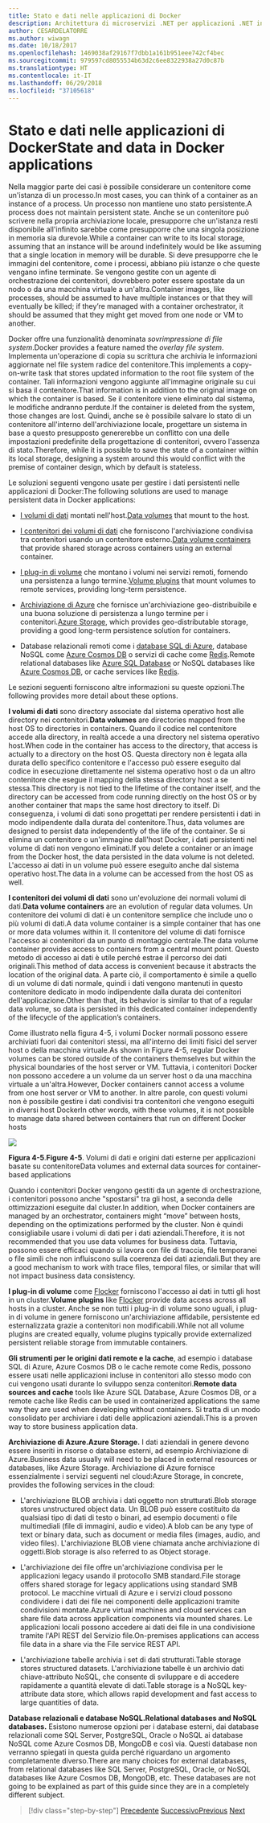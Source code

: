```yaml
---
title: Stato e dati nelle applicazioni di Docker
description: Architettura di microservizi .NET per applicazioni .NET in contenitori | Stato e dati nelle applicazioni di Docker
author: CESARDELATORRE
ms.author: wiwagn
ms.date: 10/18/2017
ms.openlocfilehash: 1469038af29167f7dbb1a161b951eee742cf4bec
ms.sourcegitcommit: 979597cd8055534b63d2c6ee8322938a27d0c87b
ms.translationtype: HT
ms.contentlocale: it-IT
ms.lasthandoff: 06/29/2018
ms.locfileid: "37105618"
---
```

# <a name="state-and-data-in-docker-applications"></a><span data-ttu-id="5dae3-103">Stato e dati nelle applicazioni di Docker</span><span class="sxs-lookup"><span data-stu-id="5dae3-103">State and data in Docker applications</span></span>

<span data-ttu-id="5dae3-104">Nella maggior parte dei casi è possibile considerare un contenitore come un'istanza di un processo.</span><span class="sxs-lookup"><span data-stu-id="5dae3-104">In most cases, you can think of a container as an instance of a process.</span></span> <span data-ttu-id="5dae3-105">Un processo non mantiene uno stato persistente.</span><span class="sxs-lookup"><span data-stu-id="5dae3-105">A process does not maintain persistent state.</span></span> <span data-ttu-id="5dae3-106">Anche se un contenitore può scrivere nella propria archiviazione locale, presupporre che un'istanza resti disponibile all'infinito sarebbe come presupporre che una singola posizione in memoria sia durevole.</span><span class="sxs-lookup"><span data-stu-id="5dae3-106">While a container can write to its local storage, assuming that an instance will be around indefinitely would be like assuming that a single location in memory will be durable.</span></span> <span data-ttu-id="5dae3-107">Si deve presupporre che le immagini del contenitore, come i processi, abbiano più istanze o che queste vengano infine terminate. Se vengono gestite con un agente di orchestrazione dei contenitori, dovrebbero poter essere spostate da un nodo o da una macchina virtuale a un'altra.</span><span class="sxs-lookup"><span data-stu-id="5dae3-107">Container images, like processes, should be assumed to have multiple instances or that they will eventually be killed; if they’re managed with a container orchestrator, it should be assumed that they might get moved from one node or VM to another.</span></span>

<span data-ttu-id="5dae3-108">Docker offre una funzionalità denominata *sovrimpressione di file system*.</span><span class="sxs-lookup"><span data-stu-id="5dae3-108">Docker provides a feature named the *overlay file system*.</span></span> <span data-ttu-id="5dae3-109">Implementa un'operazione di copia su scrittura che archivia le informazioni aggiornate nel file system radice del contenitore.</span><span class="sxs-lookup"><span data-stu-id="5dae3-109">This implements a copy-on-write task that stores updated information to the root file system of the container.</span></span> <span data-ttu-id="5dae3-110">Tali informazioni vengono aggiunte all'immagine originale su cui si basa il contenitore.</span><span class="sxs-lookup"><span data-stu-id="5dae3-110">That information is in addition to the original image on which the container is based.</span></span> <span data-ttu-id="5dae3-111">Se il contenitore viene eliminato dal sistema, le modifiche andranno perdute.</span><span class="sxs-lookup"><span data-stu-id="5dae3-111">If the container is deleted from the system, those changes are lost.</span></span> <span data-ttu-id="5dae3-112">Quindi, anche se è possibile salvare lo stato di un contenitore all'interno dell'archiviazione locale, progettare un sistema in base a questo presupposto genererebbe un conflitto con una delle impostazioni predefinite della progettazione di contenitori, ovvero l'assenza di stato.</span><span class="sxs-lookup"><span data-stu-id="5dae3-112">Therefore, while it is possible to save the state of a container within its local storage, designing a system around this would conflict with the premise of container design, which by default is stateless.</span></span>

<span data-ttu-id="5dae3-113">Le soluzioni seguenti vengono usate per gestire i dati persistenti nelle applicazioni di Docker:</span><span class="sxs-lookup"><span data-stu-id="5dae3-113">The following solutions are used to manage persistent data in Docker applications:</span></span>

-   <span data-ttu-id="5dae3-114">[I volumi di dati](https://docs.docker.com/engine/tutorials/dockervolumes/) montati nell'host.</span><span class="sxs-lookup"><span data-stu-id="5dae3-114">[Data volumes](https://docs.docker.com/engine/tutorials/dockervolumes/) that mount to the host.</span></span>

-   <span data-ttu-id="5dae3-115">[I contenitori dei volumi di dati](https://docs.docker.com/engine/tutorials/dockervolumes/#creating-and-mounting-a-data-volume-container) che forniscono l'archiviazione condivisa tra contenitori usando un contenitore esterno.</span><span class="sxs-lookup"><span data-stu-id="5dae3-115">[Data volume containers](https://docs.docker.com/engine/tutorials/dockervolumes/#creating-and-mounting-a-data-volume-container) that provide shared storage across containers using an external container.</span></span>

-   <span data-ttu-id="5dae3-116">[I plug-in di volume](https://docs.docker.com/engine/tutorials/dockervolumes/) che montano i volumi nei servizi remoti, fornendo una persistenza a lungo termine.</span><span class="sxs-lookup"><span data-stu-id="5dae3-116">[Volume plugins](https://docs.docker.com/engine/tutorials/dockervolumes/) that mount volumes to remote services, providing long-term persistence.</span></span>

-   <span data-ttu-id="5dae3-117">[Archiviazione di Azure](https://docs.microsoft.com/azure/storage/) che fornisce un'archiviazione geo-distribuibile e una buona soluzione di persistenza a lungo termine per i contenitori.</span><span class="sxs-lookup"><span data-stu-id="5dae3-117">[Azure Storage](https://docs.microsoft.com/azure/storage/), which provides geo-distributable storage, providing a good long-term persistence solution for containers.</span></span>

-   <span data-ttu-id="5dae3-118">Database relazionali remoti come i [database SQL di Azure](https://azure.microsoft.com/services/sql-database/), database NoSQL come [Azure Cosmos DB](https://docs.microsoft.com/azure/cosmos-db/introduction) o servizi di cache come [Redis](https://redis.io/).</span><span class="sxs-lookup"><span data-stu-id="5dae3-118">Remote relational databases like [Azure SQL Database](https://azure.microsoft.com/services/sql-database/) or NoSQL databases like [Azure Cosmos DB](https://docs.microsoft.com/azure/cosmos-db/introduction), or cache services like [Redis](https://redis.io/).</span></span>

<span data-ttu-id="5dae3-119">Le sezioni seguenti forniscono altre informazioni su queste opzioni.</span><span class="sxs-lookup"><span data-stu-id="5dae3-119">The following provides more detail about these options.</span></span>

<span data-ttu-id="5dae3-120">**I volumi di dati** sono directory associate dal sistema operativo host alle directory nei contenitori.</span><span class="sxs-lookup"><span data-stu-id="5dae3-120">**Data volumes** are directories mapped from the host OS to directories in containers.</span></span> <span data-ttu-id="5dae3-121">Quando il codice nel contenitore accede alla directory, in realtà accede a una directory nel sistema operativo host.</span><span class="sxs-lookup"><span data-stu-id="5dae3-121">When code in the container has access to the directory, that access is actually to a directory on the host OS.</span></span> <span data-ttu-id="5dae3-122">Questa directory non è legata alla durata dello specifico contenitore e l'accesso può essere eseguito dal codice in esecuzione direttamente nel sistema operativo host o da un altro contenitore che esegue il mapping della stessa directory host a se stessa.</span><span class="sxs-lookup"><span data-stu-id="5dae3-122">This directory is not tied to the lifetime of the container itself, and the directory can be accessed from code running directly on the host OS or by another container that maps the same host directory to itself.</span></span> <span data-ttu-id="5dae3-123">Di conseguenza, i volumi di dati sono progettati per rendere persistenti i dati in modo indipendente dalla durata del contenitore.</span><span class="sxs-lookup"><span data-stu-id="5dae3-123">Thus, data volumes are designed to persist data independently of the life of the container.</span></span> <span data-ttu-id="5dae3-124">Se si elimina un contenitore o un'immagine dall'host Docker, i dati persistenti nel volume di dati non vengono eliminati.</span><span class="sxs-lookup"><span data-stu-id="5dae3-124">If you delete a container or an image from the Docker host, the data persisted in the data volume is not deleted.</span></span> <span data-ttu-id="5dae3-125">L'accesso ai dati in un volume può essere eseguito anche dal sistema operativo host.</span><span class="sxs-lookup"><span data-stu-id="5dae3-125">The data in a volume can be accessed from the host OS as well.</span></span>

<span data-ttu-id="5dae3-126">**I contenitori dei volumi di dati** sono un'evoluzione dei normali volumi di dati.</span><span class="sxs-lookup"><span data-stu-id="5dae3-126">**Data volume containers** are an evolution of regular data volumes.</span></span> <span data-ttu-id="5dae3-127">Un contenitore dei volumi di dati è un contenitore semplice che include uno o più volumi di dati.</span><span class="sxs-lookup"><span data-stu-id="5dae3-127">A data volume container is a simple container that has one or more data volumes within it.</span></span> <span data-ttu-id="5dae3-128">Il contenitore del volume di dati fornisce l'accesso ai contenitori da un punto di montaggio centrale.</span><span class="sxs-lookup"><span data-stu-id="5dae3-128">The data volume container provides access to containers from a central mount point.</span></span> <span data-ttu-id="5dae3-129">Questo metodo di accesso ai dati è utile perché estrae il percorso dei dati originali.</span><span class="sxs-lookup"><span data-stu-id="5dae3-129">This method of data access is convenient because it abstracts the location of the original data.</span></span> <span data-ttu-id="5dae3-130">A parte ciò, il comportamento è simile a quello di un volume di dati normale, quindi i dati vengono mantenuti in questo contenitore dedicato in modo indipendente dalla durata dei contenitori dell'applicazione.</span><span class="sxs-lookup"><span data-stu-id="5dae3-130">Other than that, its behavior is similar to that of a regular data volume, so data is persisted in this dedicated container independently of the lifecycle of the application’s containers.</span></span>

<span data-ttu-id="5dae3-131">Come illustrato nella figura 4-5, i volumi Docker normali possono essere archiviati fuori dai contenitori stessi, ma all'interno dei limiti fisici del server host o della macchina virtuale.</span><span class="sxs-lookup"><span data-stu-id="5dae3-131">As shown in Figure 4-5, regular Docker volumes can be stored outside of the containers themselves but within the physical boundaries of the host server or VM.</span></span> <span data-ttu-id="5dae3-132">Tuttavia, i contenitori Docker non possono accedere a un volume da un server host o da una macchina virtuale a un'altra.</span><span class="sxs-lookup"><span data-stu-id="5dae3-132">However, Docker containers cannot access a volume from one host server or VM to another.</span></span> <span data-ttu-id="5dae3-133">In altre parole, con questi volumi non è possibile gestire i dati condivisi tra contenitori che vengono eseguiti in diversi host Docker</span><span class="sxs-lookup"><span data-stu-id="5dae3-133">In other words, with these volumes, it is not possible to manage data shared between containers that run on different Docker hosts</span></span>

![](./media/image5.png)

<span data-ttu-id="5dae3-134">**Figura 4-5**.</span><span class="sxs-lookup"><span data-stu-id="5dae3-134">**Figure 4-5**.</span></span> <span data-ttu-id="5dae3-135">Volumi di dati e origini dati esterne per applicazioni basate su contenitore</span><span class="sxs-lookup"><span data-stu-id="5dae3-135">Data volumes and external data sources for container-based applications</span></span>

<span data-ttu-id="5dae3-136">Quando i contenitori Docker vengono gestiti da un agente di orchestrazione, i contenitori possono anche "spostarsi" tra gli host, a seconda delle ottimizzazioni eseguite dal cluster.</span><span class="sxs-lookup"><span data-stu-id="5dae3-136">In addition, when Docker containers are managed by an orchestrator, containers might “move” between hosts, depending on the optimizations performed by the cluster.</span></span> <span data-ttu-id="5dae3-137">Non è quindi consigliabile usare i volumi di dati per i dati aziendali.</span><span class="sxs-lookup"><span data-stu-id="5dae3-137">Therefore, it is not recommended that you use data volumes for business data.</span></span> <span data-ttu-id="5dae3-138">Tuttavia, possono essere efficaci quando si lavora con file di traccia, file temporanei o file simili che non influiscono sulla coerenza dei dati aziendali.</span><span class="sxs-lookup"><span data-stu-id="5dae3-138">But they are a good mechanism to work with trace files, temporal files, or similar that will not impact business data consistency.</span></span>

<span data-ttu-id="5dae3-139">**I plug-in di volume** come [Flocker](https://clusterhq.com/flocker/) forniscono l'accesso ai dati in tutti gli host in un cluster.</span><span class="sxs-lookup"><span data-stu-id="5dae3-139">**Volume plugins** like [Flocker](https://clusterhq.com/flocker/) provide data access across all hosts in a cluster.</span></span> <span data-ttu-id="5dae3-140">Anche se non tutti i plug-in di volume sono uguali, i plug-in di volume in genere forniscono un'archiviazione affidabile, persistente ed esternalizzata grazie a contenitori non modificabili.</span><span class="sxs-lookup"><span data-stu-id="5dae3-140">While not all volume plugins are created equally, volume plugins typically provide externalized persistent reliable storage from immutable containers.</span></span>

<span data-ttu-id="5dae3-141">**Gli strumenti per le origini dati remote e la cache**, ad esempio i database SQL di Azure, Azure Cosmos DB o le cache remote come Redis, possono essere usati nelle applicazioni incluse in contenitori allo stesso modo con cui vengono usati durante lo sviluppo senza contenitori.</span><span class="sxs-lookup"><span data-stu-id="5dae3-141">**Remote data sources and cache** tools like Azure SQL Database, Azure Cosmos DB, or a remote cache like Redis can be used in containerized applications the same way they are used when developing without containers.</span></span> <span data-ttu-id="5dae3-142">Si tratta di un modo consolidato per archiviare i dati delle applicazioni aziendali.</span><span class="sxs-lookup"><span data-stu-id="5dae3-142">This is a proven way to store business application data.</span></span>

<span data-ttu-id="5dae3-143">**Archiviazione di Azure.**</span><span class="sxs-lookup"><span data-stu-id="5dae3-143">**Azure Storage.**</span></span> <span data-ttu-id="5dae3-144">I dati aziendali in genere devono essere inseriti in risorse o database esterni, ad esempio Archiviazione di Azure.</span><span class="sxs-lookup"><span data-stu-id="5dae3-144">Business data usually will need to be placed in external resources or databases, like Azure Storage.</span></span> <span data-ttu-id="5dae3-145">Archiviazione di Azure fornisce essenzialmente i servizi seguenti nel cloud:</span><span class="sxs-lookup"><span data-stu-id="5dae3-145">Azure Storage, in concrete, provides the following services in the cloud:</span></span>

-   <span data-ttu-id="5dae3-146">L'archiviazione BLOB archivia i dati oggetto non strutturati.</span><span class="sxs-lookup"><span data-stu-id="5dae3-146">Blob storage stores unstructured object data.</span></span> <span data-ttu-id="5dae3-147">Un BLOB può essere costituito da qualsiasi tipo di dati di testo o binari, ad esempio documenti o file multimediali (file di immagini, audio e video).</span><span class="sxs-lookup"><span data-stu-id="5dae3-147">A blob can be any type of text or binary data, such as document or media files (images, audio, and video files).</span></span> <span data-ttu-id="5dae3-148">L'archiviazione BLOB viene chiamata anche archiviazione di oggetti.</span><span class="sxs-lookup"><span data-stu-id="5dae3-148">Blob storage is also referred to as Object storage.</span></span>

-   <span data-ttu-id="5dae3-149">L'archiviazione dei file offre un'archiviazione condivisa per le applicazioni legacy usando il protocollo SMB standard.</span><span class="sxs-lookup"><span data-stu-id="5dae3-149">File storage offers shared storage for legacy applications using standard SMB protocol.</span></span> <span data-ttu-id="5dae3-150">Le macchine virtuali di Azure e i servizi cloud possono condividere i dati dei file nei componenti delle applicazioni tramite condivisioni montate.</span><span class="sxs-lookup"><span data-stu-id="5dae3-150">Azure virtual machines and cloud services can share file data across application components via mounted shares.</span></span> <span data-ttu-id="5dae3-151">Le applicazioni locali possono accedere ai dati dei file in una condivisione tramite l'API REST del Servizio file.</span><span class="sxs-lookup"><span data-stu-id="5dae3-151">On-premises applications can access file data in a share via the File service REST API.</span></span>

-   <span data-ttu-id="5dae3-152">L'archiviazione tabelle archivia i set di dati strutturati.</span><span class="sxs-lookup"><span data-stu-id="5dae3-152">Table storage stores structured datasets.</span></span> <span data-ttu-id="5dae3-153">L'archiviazione tabelle è un archivio dati chiave-attributo NoSQL, che consente di sviluppare e di accedere rapidamente a quantità elevate di dati.</span><span class="sxs-lookup"><span data-stu-id="5dae3-153">Table storage is a NoSQL key-attribute data store, which allows rapid development and fast access to large quantities of data.</span></span>

<span data-ttu-id="5dae3-154">**Database relazionali e database NoSQL.**</span><span class="sxs-lookup"><span data-stu-id="5dae3-154">**Relational databases and NoSQL databases.**</span></span> <span data-ttu-id="5dae3-155">Esistono numerose opzioni per i database esterni, dai database relazionali come SQL Server, PostgreSQL, Oracle o NoSQL ai database NoSQL come Azure Cosmos DB, MongoDB e così via. Questi database non verranno spiegati in questa guida perché riguardano un argomento completamente diverso.</span><span class="sxs-lookup"><span data-stu-id="5dae3-155">There are many choices for external databases, from relational databases like SQL Server, PostgreSQL, Oracle, or NoSQL databases like Azure Cosmos DB, MongoDB, etc. These databases are not going to be explained as part of this guide since they are in a completely different subject.</span></span>


>[!div class="step-by-step"]
<span data-ttu-id="5dae3-156">[Precedente](containerize-monolithic-applications.md)
[Successivo](service-oriented-architecture.md)</span><span class="sxs-lookup"><span data-stu-id="5dae3-156">[Previous](containerize-monolithic-applications.md)
[Next](service-oriented-architecture.md)</span></span>
